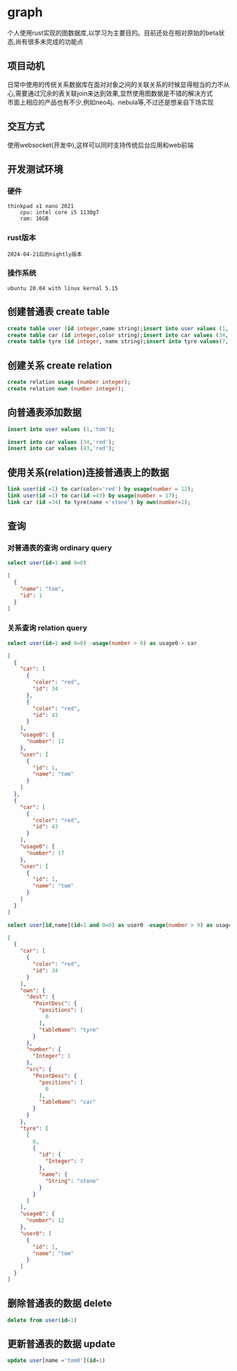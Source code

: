 # graph

个人使用rust实现的图数据库,以学习为主要目的。目前还处在相对原始的beta状态,尚有很多未完成的功能点

## 项目动机

日常中使用的传统关系数据库在面对对象之间的关联关系的时候显得相当的力不从心,需要通过冗余的表关联join来达到效果,显然使用图数据是不错的解决方式<br>
市面上相应的产品也有不少,例如neo4j、nebula等,不过还是想亲自下场实现

## 交互方式

使用websocket(开发中),这样可以同时支持传统后台应用和web前端

## 开发测试环境

### 硬件

```text
thinkpad x1 nano 2021
    cpu: intel core i5 1130g7
    ram: 16GB
```

### rust版本

```text
2024-04-21后的nightly版本
```

### 操作系统

```text
ubuntu 20.04 with linux kernal 5.15
```

## 创建普通表 create table

```sql
create table user (id integer,name string);insert into user values (1,'tom');
create table car (id integer,color string);insert into car values (34,'red');insert into car values (43,'red');
create table tyre (id integer, name string);insert into tyre values(7,'stone');
```

## 创建关系 create relation

```sql
create relation usage (number integer);
create relation own (number integer);
```

## 向普通表添加数据

```sql
insert into user values (1,'tom');

insert into car values (34,'red');
insert into car values (43,'red');
```

## 使用关系(relation)连接普通表上的数据

```sql
link user(id =1) to car(color='red') by usage(number = 12);
link user(id =1) to car(id =43) by usage(number = 17);
link car (id =34) to tyre(name ='stone') by own(number=1);
```

## 查询

### 对普通表的查询 ordinary query

```sql
select user(id=1 and 0=0)
```

```json
[
  {
    "name": "tom",
    "id": 1
  }
]
```

### 关系查询 relation query

```sql
select user(id=1 and 0=0) -usage(number > 0) as usage0-> car
```

```json
[
  {
    "car": [
      {
        "color": "red",
        "id": 34
      },
      {
        "color": "red",
        "id": 43
      }
    ],
    "usage0": {
      "number": 12
    },
    "user": [
      {
        "id": 1,
        "name": "tom"
      }
    ]
  },
  {
    "car": [
      {
        "color": "red",
        "id": 43
      }
    ],
    "usage0": {
      "number": 17
    },
    "user": [
      {
        "id": 1,
        "name": "tom"
      }
    ]
  }
]
```

```sql
select user[id,name](id=1 and 0=0) as user0 -usage(number > 9) as usage0-> car -own(number=1)-> tyre
```

```json
[
  {
    "car": [
      {
        "color": "red",
        "id": 34
      }
    ],
    "own": {
      "dest": {
        "PointDesc": {
          "positions": [
            0
          ],
          "tableName": "tyre"
        }
      },
      "number": {
        "Integer": 1
      },
      "src": {
        "PointDesc": {
          "positions": [
            0
          ],
          "tableName": "car"
        }
      }
    },
    "tyre": [
      [
        0,
        {
          "id": {
            "Integer": 7
          },
          "name": {
            "String": "stone"
          }
        }
      ]
    ],
    "usage0": {
      "number": 12
    },
    "user0": [
      {
        "id": 1,
        "name": "tom"
      }
    ]
  }
]
```

## 删除普通表的数据 delete

```sql
delete from user(id=1)
```

## 更新普通表的数据 update

```sql
update user[name ='tom0'](id=1)
```